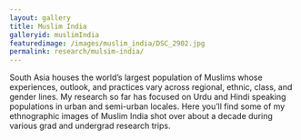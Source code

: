 ```yaml
---
layout: gallery
title: Muslim India
galleryid: muslimIndia
featuredimage: /images/muslim_india/DSC_2902.jpg
permalink: research/mulsim-india/
---
```

South Asia houses the world’s largest population of Muslims whose experiences, outlook, and practices vary across regional, ethnic, class, and gender lines. My research so far has focused on Urdu and Hindi speaking populations in urban and semi-urban locales. Here you’ll find some of my ethnographic images of Muslim India shot over about a decade during various grad and undergrad research trips. 